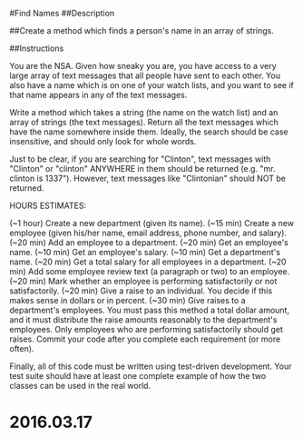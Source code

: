 #Find Names
##Description

##Create a method which finds a person's name in an array of strings.

##Instructions

You are the NSA. Given how sneaky you are, you have access to a very large array of text messages that all people have sent to each other. You also have a name which is on one of your watch lists, and you want to see if that name appears in any of the text messages.

Write a method which takes a string (the name on the watch list) and an array of strings (the text messages). Return all the text messages which have the name somewhere inside them. Ideally, the search should be case insensitive, and should only look for whole words.

Just to be clear, if you are searching for "Clinton", text messages with "Clinton" or "clinton" ANYWHERE in them should be returned (e.g. "mr. clinton is 1337"). However, text messages like "Clintonian" should NOT be returned.

HOURS ESTIMATES:

(~1 hour) Create a new department (given its name).
(~15 min) Create a new employee (given his/her name, email address, phone number, and salary).
(~20 min) Add an employee to a department.
(~20 min) Get an employee's name.
(~10 min) Get an employee's salary.
(~10 min) Get a department's name.
(~20 min) Get a total salary for all employees in a department.
(~20 min) Add some employee review text (a paragraph or two) to an employee.
(~20 min) Mark whether an employee is performing satisfactorily or not satisfactorily.
(~20 min) Give a raise to an individual. You decide if this makes sense in dollars or in percent.
(~30 min) Give raises to a department's employees. You must pass this method a total dollar amount, and it must distribute the raise amounts reasonably to the department's employees. Only employees who are performing satisfactorily should get raises.
Commit your code after you complete each requirement (or more often).

Finally, all of this code must be written using test-driven development. Your test suite should have at least one complete example of how the two classes can be used in the real world.
# 2016.03.17
